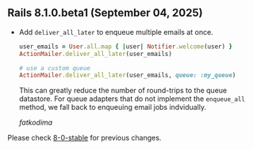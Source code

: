## Rails 8.1.0.beta1 (September 04, 2025) ##

*   Add `deliver_all_later` to enqueue multiple emails at once.

    ```ruby
    user_emails = User.all.map { |user| Notifier.welcome(user) }
    ActionMailer.deliver_all_later(user_emails)

    # use a custom queue
    ActionMailer.deliver_all_later(user_emails, queue: :my_queue)
    ```

    This can greatly reduce the number of round-trips to the queue datastore.
    For queue adapters that do not implement the `enqueue_all` method, we
    fall back to enqueuing email jobs indvidually.

    *fatkodima*

Please check [8-0-stable](https://github.com/rails/rails/blob/8-0-stable/actionmailer/CHANGELOG.md) for previous changes.
